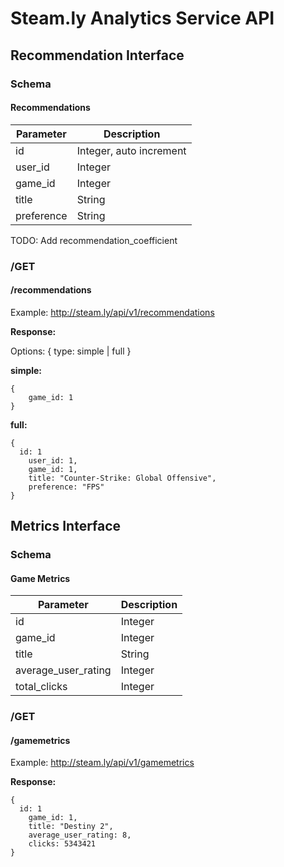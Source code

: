 # Steam.ly Analytics Service API

## Recommendation Interface

### Schema

#### Recommendations

|Parameter         |Description                    |
|------------------|-------------------------------|
|id                |Integer, auto increment        |
|user_id           |Integer                        |
|game_id           |Integer                        |
|title             |String                         |
|preference        |String                         |

TODO: Add recommendation_coefficient

### /GET

#### /recommendations

Example: http://steam.ly/api/v1/recommendations

__Response:__

Options: { type: simple | full }


**simple:**
```
{
	game_id: 1
}
```

**full:**
```
{
  id: 1
	user_id: 1,
	game_id: 1,
	title: "Counter-Strike: Global Offensive",
	preference: "FPS"
}
```


## Metrics Interface

### Schema

#### Game Metrics

|Parameter            |Description                    |
|---------------------|-------------------------------|
|id                   |Integer                        |
|game_id              |Integer                        |
|title                |String                         |
|average_user_rating  |Integer                        |
|total_clicks         |Integer                        |

### /GET

#### /gamemetrics

Example: http://steam.ly/api/v1/gamemetrics

__Response:__

```
{
  id: 1
	game_id: 1,
	title: "Destiny 2",
	average_user_rating: 8,
	clicks: 5343421
}
```




